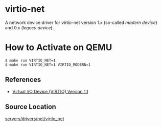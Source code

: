 # virtio-net
A network device driver for virtio-net version 1.x (so-called *modern device*) and 0.x (*legacy device*).

# How to Activate on QEMU
```
$ make run VIRTIO_NET=1
$ make run VIRTIO_NET=1 VIRTIO_MODERN=1
```

## References
- [Virtual I/O Device (VIRTIO) Version 1.1](http://docs.oasis-open.org/virtio/virtio/v1.1/virtio-v1.1.html)

## Source Location
[servers/drivers/net/virtio_net](https://github.com/nuta/resea/tree/master/servers/drivers/net/virtio_net)
